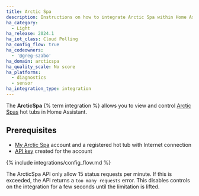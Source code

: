 ```yaml
---
title: Arctic Spa
description: Instructions on how to integrate Arctic Spa within Home Assistant.
ha_category:
  - Light
ha_release: 2024.1
ha_iot_class: Cloud Polling
ha_config_flow: true
ha_codeowners:
  - '@greg-szabo'
ha_domain: arcticspa
ha_quality_scale: No score
ha_platforms:
  - diagnostics
  - sensor
ha_integration_type: integration
---
```


The **ArcticSpa** {% term integration %} allows you to view and control [Arctic Spas](https://www.arcticspas.com/)
hot tubs in Home Assistant.

## Prerequisites

- [My Arctic Spa](https://myarcticspa.com) account and a registered hot tub with Internet connection
- [API key](https://myarcticspa.com/spa/SpaAPIManagement.aspx) created for the account

{% include integrations/config_flow.md %}

<div class="note warning">

The ArcticSpa API only allow 15 status requests per minute. If this is exceeded, the API returns a `too many requests` error. This disables controls on the integration for a few seconds until the limitation is lifted.

</div>
